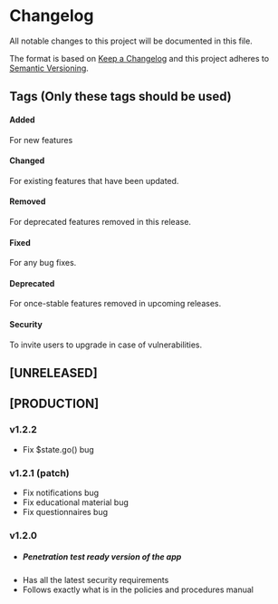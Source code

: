 # Changelog
All notable changes to this project will be documented in this file.

The format is based on [Keep a Changelog](http://keepachangelog.com/en/1.0.0/)
and this project adheres to [Semantic Versioning](http://semver.org/spec/v2.0.0.html).

## Tags (Only these tags should be used)
#### Added
For new features
#### Changed
For existing features that have been updated.
#### Removed
For deprecated features removed in this release.
#### Fixed
For any bug fixes.
#### Deprecated
For once-stable features removed in upcoming releases.
#### Security
To invite users to upgrade in case of vulnerabilities.

## [UNRELEASED]

## [PRODUCTION]

### v1.2.2
* Fix $state.go() bug

### v1.2.1 (patch)
* Fix notifications bug
* Fix educational material bug
* Fix questionnaires bug

### v1.2.0
* ##### Penetration test ready version of the app
* Has all the latest security requirements
* Follows exactly what is in the policies and procedures manual
